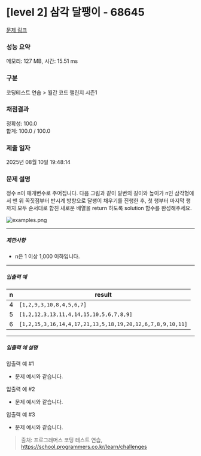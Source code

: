 # [level 2] 삼각 달팽이 - 68645 

[문제 링크](https://school.programmers.co.kr/learn/courses/30/lessons/68645) 

### 성능 요약

메모리: 127 MB, 시간: 15.51 ms

### 구분

코딩테스트 연습 > 월간 코드 챌린지 시즌1

### 채점결과

정확성: 100.0<br/>합계: 100.0 / 100.0

### 제출 일자

2025년 08월 10일 19:48:14

### 문제 설명

<p>정수 n이 매개변수로 주어집니다. 다음 그림과 같이 밑변의 길이와 높이가 n인 삼각형에서 맨 위 꼭짓점부터 반시계 방향으로 달팽이 채우기를 진행한 후, 첫 행부터 마지막 행까지 모두 순서대로 합친 새로운 배열을 return 하도록 solution 함수를 완성해주세요.</p>

<p><img src="https://grepp-programmers.s3.ap-northeast-2.amazonaws.com/files/production/e1e53b93-dcdf-446f-b47f-e8ec1292a5e0/examples.png" title="" alt="examples.png"></p>

<hr>

<h5>제한사항</h5>

<ul>
<li>n은 1 이상 1,000 이하입니다.</li>
</ul>

<hr>

<h5>입출력 예</h5>
<table class="table">
        <thead><tr>
<th>n</th>
<th>result</th>
</tr>
</thead>
        <tbody><tr>
<td>4</td>
<td><code>[1,2,9,3,10,8,4,5,6,7]</code></td>
</tr>
<tr>
<td>5</td>
<td><code>[1,2,12,3,13,11,4,14,15,10,5,6,7,8,9]</code></td>
</tr>
<tr>
<td>6</td>
<td><code>[1,2,15,3,16,14,4,17,21,13,5,18,19,20,12,6,7,8,9,10,11]</code></td>
</tr>
</tbody>
      </table>
<hr>

<h5>입출력 예 설명</h5>

<p>입출력 예 #1</p>

<ul>
<li>문제 예시와 같습니다.</li>
</ul>

<p>입출력 예 #2</p>

<ul>
<li>문제 예시와 같습니다.</li>
</ul>

<p>입출력 예 #3</p>

<ul>
<li>문제 예시와 같습니다.</li>
</ul>


> 출처: 프로그래머스 코딩 테스트 연습, https://school.programmers.co.kr/learn/challenges